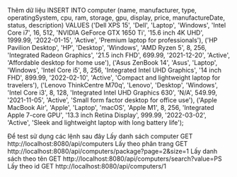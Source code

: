 Thêm dữ liệu
INSERT INTO computer (name, manufacturer, type, operatingSystem, cpu, ram, storage, gpu, display, price, manufactureDate, status, description)
VALUES
    ('Dell XPS 15', 'Dell', 'Laptop', 'Windows', 'Intel Core i7', 16, 512, 'NVIDIA GeForce GTX 1650 Ti', '15.6 inch 4K UHD', 1999.99, '2022-01-15', 'Active', 'Premium laptop for professionals'),
    ('HP Pavilion Desktop', 'HP', 'Desktop', 'Windows', 'AMD Ryzen 5', 8, 256, 'Integrated Radeon Graphics', '21.5 inch FHD', 699.99, '2021-12-20', 'Active', 'Affordable desktop for home use'),
    ('Asus ZenBook 14', 'Asus', 'Laptop', 'Windows', 'Intel Core i5', 8, 256, 'Integrated Intel UHD Graphics', '14 inch FHD', 899.99, '2022-02-10', 'Active', 'Compact and lightweight laptop for travelers'),
    ('Lenovo ThinkCentre M70q', 'Lenovo', 'Desktop', 'Windows', 'Intel Core i3', 8, 128, 'Integrated Intel UHD Graphics 630', 'N/A', 549.99, '2021-11-05', 'Active', 'Small form factor desktop for office use'),
    ('Apple MacBook Air', 'Apple', 'Laptop', 'macOS', 'Apple M1', 8, 256, 'Integrated Apple 7-core GPU', '13.3 inch Retina Display', 999.99, '2022-03-02', 'Active', 'Sleek and lightweight laptop with long battery life');

Để test sử dụng các lệnh sau đây
Lấy danh sách computer
GET http://localhost:8080/api/computers
Lấy theo phân trang
GET http://localhost:8080/api/computers/package?page=2&size=1
Lấy danh sách theo tên
GET http://localhost:8080/api/computers/search?value=PS
Lấy theo id
GET http://localhost:8080/api/computers/1


